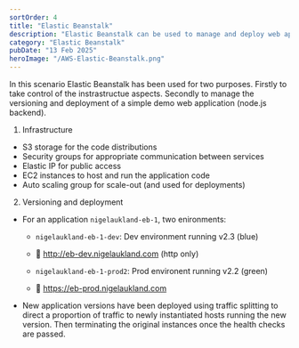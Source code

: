 ```yaml
---
sortOrder: 4
title: "Elastic Beanstalk"
description: "Elastic Beanstalk can be used to manage and deploy web applications. It handles the infrastructure and networking allowing you to focus on aspects of the web application. Click to find out more 🙂"
category: "Elastic Beanstalk"
pubDate: "13 Feb 2025"
heroImage: "/AWS-Elastic-Beanstalk.png"
---
```


In this scenario Elastic Beanstalk has been used for two purposes. Firstly to take control of the instrastructue aspects. Secondly to manage the versioning and deployment of a simple demo web application (node.js backend). 

1. Infrastructure
* S3 storage for the code distributions
* Security groups for appropriate communication between services
* Elastic IP for public access
* EC2 instances to host and run the application code
* Auto scaling group for scale-out (and used for deployments)

2. Versioning and deployment
* For an application `nigelaukland-eb-1`, two enironments: 
  
  * `nigelaukland-eb-1-dev`: Dev environment running v2.3 (blue)
  * 🔗 http://eb-dev.nigelaukland.com (http only)
  
  * `nigelaukland-eb-1-prod2`: Prod environent running v2.2 (green)
  * 🔗 https://eb-prod.nigelaukland.com  
* New application versions have been deployed using traffic splitting to direct a proportion of traffic to newly instantiated hosts running the new version. Then terminating the original instances once the health checks are passed.